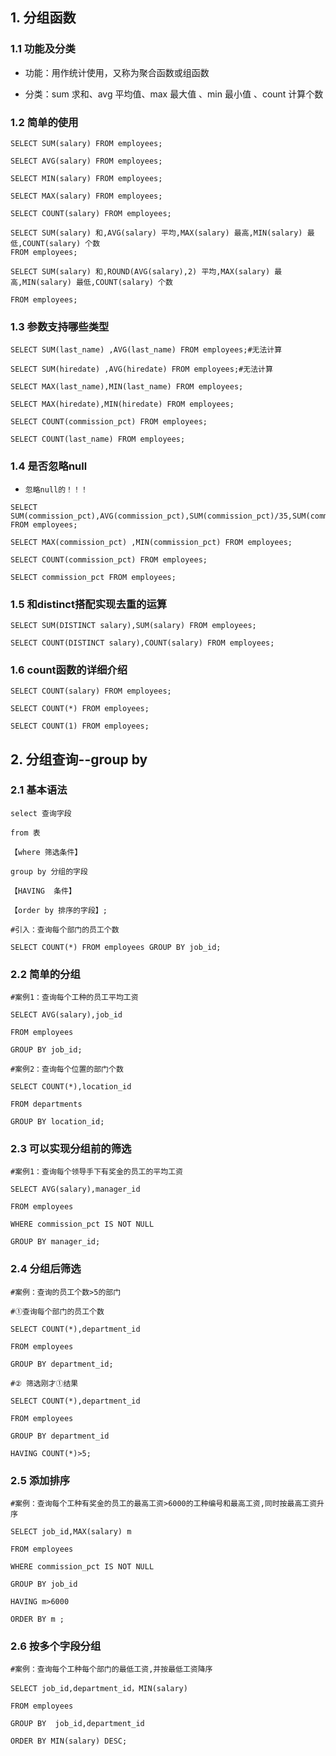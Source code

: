 ## 1. 分组函数

### 1.1 功能及分类

- 功能：用作统计使用，又称为聚合函数或组函数

- 分类：sum 求和、avg 平均值、max 最大值 、min 最小值 、count 计算个数

### 1.2 简单的使用

```mysql
SELECT SUM(salary) FROM employees;

SELECT AVG(salary) FROM employees;

SELECT MIN(salary) FROM employees;

SELECT MAX(salary) FROM employees;

SELECT COUNT(salary) FROM employees;

SELECT SUM(salary) 和,AVG(salary) 平均,MAX(salary) 最高,MIN(salary) 最低,COUNT(salary) 个数
FROM employees;

SELECT SUM(salary) 和,ROUND(AVG(salary),2) 平均,MAX(salary) 最高,MIN(salary) 最低,COUNT(salary) 个数

FROM employees;
```

### 1.3 参数支持哪些类型

```mysql
SELECT SUM(last_name) ,AVG(last_name) FROM employees;#无法计算

SELECT SUM(hiredate) ,AVG(hiredate) FROM employees;#无法计算

SELECT MAX(last_name),MIN(last_name) FROM employees;

SELECT MAX(hiredate),MIN(hiredate) FROM employees;

SELECT COUNT(commission_pct) FROM employees;

SELECT COUNT(last_name) FROM employees;
```

### 1.4 是否忽略null

- `忽略null的！！！`

```mysql
SELECT SUM(commission_pct),AVG(commission_pct),SUM(commission_pct)/35,SUM(commission_pct)/107 
FROM employees;

SELECT MAX(commission_pct) ,MIN(commission_pct) FROM employees;

SELECT COUNT(commission_pct) FROM employees;

SELECT commission_pct FROM employees;
```

### 1.5 和distinct搭配实现去重的运算

```mysql
SELECT SUM(DISTINCT salary),SUM(salary) FROM employees;

SELECT COUNT(DISTINCT salary),COUNT(salary) FROM employees;
```

### 1.6 count函数的详细介绍

```mysql
SELECT COUNT(salary) FROM employees;

SELECT COUNT(*) FROM employees;

SELECT COUNT(1) FROM employees;
```

## 2. 分组查询--group by

### 2.1 基本语法

```mysql
select 查询字段

from 表

【where 筛选条件】

group by 分组的字段

【HAVING  条件】

【order by 排序的字段】;

#引入：查询每个部门的员工个数

SELECT COUNT(*) FROM employees GROUP BY job_id;
```


### 2.2 简单的分组

```mysql
#案例1：查询每个工种的员工平均工资

SELECT AVG(salary),job_id

FROM employees

GROUP BY job_id;

#案例2：查询每个位置的部门个数

SELECT COUNT(*),location_id

FROM departments

GROUP BY location_id;
```

### 2.3 可以实现分组前的筛选

```mysql
#案例1：查询每个领导手下有奖金的员工的平均工资

SELECT AVG(salary),manager_id

FROM employees

WHERE commission_pct IS NOT NULL

GROUP BY manager_id;
```

### 2.4 分组后筛选

```mysql
#案例：查询的员工个数>5的部门

#①查询每个部门的员工个数

SELECT COUNT(*),department_id

FROM employees

GROUP BY department_id;

#② 筛选刚才①结果

SELECT COUNT(*),department_id

FROM employees

GROUP BY department_id

HAVING COUNT(*)>5;
```

### 2.5 添加排序

```mysql
#案例：查询每个工种有奖金的员工的最高工资>6000的工种编号和最高工资,同时按最高工资升序

SELECT job_id,MAX(salary) m

FROM employees

WHERE commission_pct IS NOT NULL

GROUP BY job_id

HAVING m>6000

ORDER BY m ;
```

### 2.6 按多个字段分组

```mysql
#案例：查询每个工种每个部门的最低工资,并按最低工资降序

SELECT job_id,department_id，MIN(salary)

FROM employees

GROUP BY  job_id,department_id

ORDER BY MIN(salary) DESC;
```
